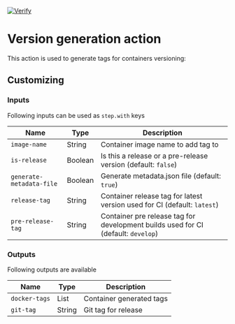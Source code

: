 [![Verify](https://github.com/iglinsek-sa/git-versioning/actions/workflows/verify.yml/badge.svg)](https://github.com/iglinsek-sa/git-versioning/actions/workflows/verify.yml)

# Version generation action

This action is used to generate tags for containers versioning:

## Customizing

### Inputs

Following inputs can be used as `step.with` keys

| Name | Type | Description |
|------|------|---------------|
|`image-name` |String|Container image name to add tag to |
|`is-release`|Boolean|Is this a release or a pre-release version (default: `false`)|
|`generate-metadata-file`|Boolean|Generate metadata.json file (default: `true`)|
|`release-tag`|String|Container release tag for latest version used for CI (default: `latest`)|
|`pre-release-tag`|String|Container pre release tag for development builds used for CI (default: `develop`)|

### Outputs
Following outputs are available

| Name          | Type    | Description                                                                                |
|---------------|---------|--------------------------------------------------------------------------------------------|
|`docker-tags`|List|Container generated tags|
|`git-tag`|String|Git tag for release|